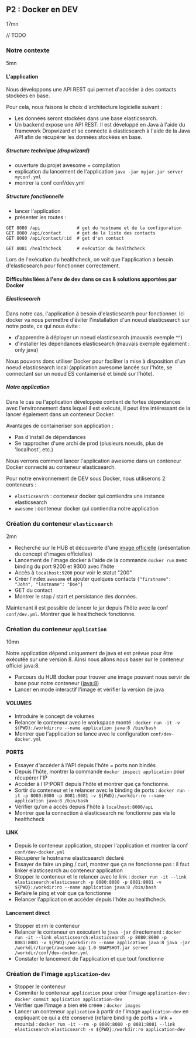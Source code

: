 ## P2 : Docker en DEV
17mn

// TODO

### Notre contexte

5mn

#### L'application

Nous développons une API REST qui permet d'accéder à des contacts stockées en base.

Pour cela, nous faisons le choix d'architecture logicielle suivant :

* Les données seront stockées dans une base elasticsearch.
* Un backend expose une API REST. Il est développé en Java à l'aide du
framework Dropwizard et se connecte à elasticsearch à l'aide de la Java API afin de récupérer
les données stockées en base.

##### Structure technique (dropwizard)
* ouverture du projet awesome + compilation
* explication du lancement de l'application `java -jar myjar.jar server myconf.yml`
* montrer la conf conf/dev.yml

##### Structure fonctionnelle
* lancer l'application
* présenter les routes :

```
GET 8080 /api              # get du hostname et de la configuration
GET 8080 /api/contact      # get de la liste des contacts
GET 8080 /api/contact/:id  # get d'un contact

GET 8081 /healthcheck      # exécution du healthcheck
```

Lors de l'exécution du healthcheck, on voit que l'application a besoin d'elasticsearch pour fonctionner correctement.

#### Difficultés liées à l'env de dev dans ce cas & solutions apportées par Docker

##### Elasticsearch

Dans notre cas, l'application à besoin d'elasticsearch pour fonctionner. Ici docker va nous permettre d'éviter 
l'installation d'un noeud elasticsearch sur notre poste, ce qui nous évite : 

* d'apprendre à déployer un noeud elasticsearch (mauvais exemple ^^)
* d'installer les dépendances elasticsearch (mauvais exemple également : only java)

Nous pouvons donc utiliser Docker pour faciliter la mise à disposition d'un noeud elasticsearch local (application 
awesome lancée sur l'hôte, se connectant sur un noeud ES containerisé et bindé sur l'hôte). 

##### Notre application

Dans le cas ou l'application développée contient de fortes dépendances avec l'environnement dans lequel il est exécuté,
il peut être intéressant de la lancer également dans un conteneur Docker. 

Avantages de containeriser son application :

* Pas d'install de dépendances
* Se rapprocher d'une archi de prod (plusieurs noeuds, plus de 'localhost', etc.)

Nous verrons comment lancer l'application awesome dans un conteneur Docker connecté au conteneur elasticsearch.

Pour notre environnement de DEV sous Docker, nous utiliserons 2 conteneurs :

* `elasticsearch` : conteneur docker qui contiendra une instance elasticsearch
* `awesome` : conteneur docker qui contiendra notre application

### Création du conteneur `elasticsearch`

2mn

* Recherche sur le HUB et découverte d'une [image officielle](https://hub.docker.com/_/elasticsearch/) (présentation du 
concept d'images officielles)
* Lancement de l'image docker à l'aide de la commande `docker run` avec binding
du port 9200 et 9300 avec l'hôte
* Accès à `localhost:9200` pour voir le statut "200"
* Créer l'index `awesome` et ajouter quelques contacts `{"firstname": "John", "lastname": "Doe"}`
* GET du contact
* Montrer le stop / start et persistance des données.

Maintenant il est possible de lancer le jar depuis l'hôte avec la conf `conf/dev.yml`. Montrer que le healthcheck 
fonctionne.

### Création du conteneur `application`

10mn

Notre application dépend uniquement de java et est prévue pour être exécutée sur une version 8. Ainsi nous 
allons nous baser sur le conteneur officiel java:8. 

* Parcours du HUB docker pour trouver une image pouvant nous servir de base
pour notre conteneur ([java:8](https://hub.docker.com/_/java/))
* Lancer en mode interactif l'image et vérifier la version de java

#### VOLUMES

* Introduire le concept de volumes
* Relancer le conteneur avec le workspace monté : 
`docker run -it -v ${PWD}:/workdir:ro --name application java:8 /bin/bash`
* Montrer que l'application se lance avec le configuration `conf/dev-docker.yml`

#### PORTS

* Essayer d'accéder à l'API depuis l'hôte = ports non bindés
* Depuis l'hôte, montrer la commande `docker inspect application` pour récupérer l'IP
* Accéder à l'IP:PORT depuis l'hôte et montrer que ça fonctionne.
* Sortir du conteneur et le relancer avec le binding de ports :
`docker run -it -p 8080:8080 -p 8081:8081 -v ${PWD}:/workdir:ro --name application java:8 /bin/bash`
* Vérifier qu'on a accès depuis l'hôte à `localhost:8080/api`
* Montrer que la connection à elasticsearch ne fonctionne pas via le healthcheck

#### LINK

* Depuis le conteneur application, stopper l'application et montrer la conf `conf/dev-docker.yml`
* Récupérer le hostname elasticsearch déclaré
* Essayer de faire un ping / curl, montrer que ça ne fonctionne pas : il faut linker elasticsearch au conteneur
application
* Stopper le conteneur et le relancer avec le link :
`docker run -it --link elasticsearch:elasticsearch -p 8080:8080 -p 8081:8081 -v ${PWD}:/workdir:ro --name application java:8 /bin/bash`
* Refaire le ping et voir que ça fonctionne
* Relancer l'application et accéder depuis l'hôte au healthcheck.

#### Lancement direct

* Stopper et rm le conteneur
* Relancer le conteneur en exécutant le `java -jar` directement :
`docker run -it --link elasticsearch:elasticsearch -p 8080:8080 -p 8081:8081 -v ${PWD}:/workdir:ro --name application java:8 java -jar /workdir/target/awesome-app-1.0-SNAPSHOT.jar server /workdir/conf/dev-docker.yml`
* Constater le lancement de l'application et que tout fonctionne


### Création de l'image `application-dev`

* Stopper le conteneur
* Commiter le conteneur `application` pour créer l'image `application-dev` :
`docker commit application application-dev`
* Vérifier que l'image a bien été créée : `docker images`
* Lancer un conteneur `application` à partir de l'image `application-dev` en expliquant ce qui a été conservé (refaire binding 
de ports + link + mounts) :
`docker run -it --rm -p 8080:8080 -p 8081:8081 --link elasticsearch:elasticsearch -v ${PWD}:/workdir:ro application-dev`
